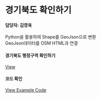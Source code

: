 # 경기북도 확인하기
#### 담당자: 김영욱
Python을 활용하여 Shape를 GeoJson으로 변환<br>
GeoJson데이터를 OSM HTML과 연결<br>

#### 경기북도 행정구역 확인하기
[View](https://jinuew.github.io/sicm2002-6/assets/경기도지도.html) 

#### 코드 확인
[View Example Code](https://github.com/jinuew/webinfo/blob/main/assets/NDVI그래프.ipynb)
